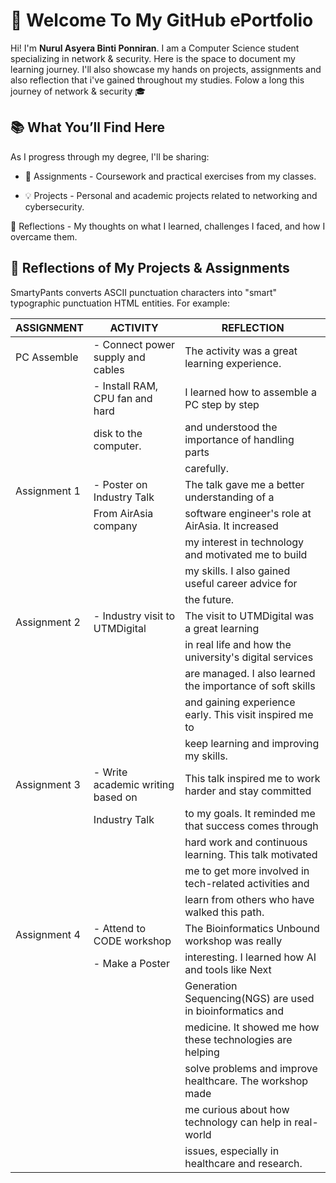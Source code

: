 # 🚀 Welcome To My GitHub ePortfolio

Hi! I'm **Nurul Asyera Binti Ponniran**. I am a Computer Science student specializing in network & security. Here is the space to document my learning journey. I'll also showcase my hands on projects, assignments and also reflection that i've gained throughout my studies. Folow a long this journey of network & security 🎓 

## 📚 What You’ll Find Here
As I progress through my degree, I'll be sharing:

- 📝 Assignments - Coursework and practical exercises from my classes.

- 💡 Projects - Personal and academic projects related to networking and cybersecurity.

🔄 Reflections - My thoughts on what I learned, challenges I faced, and how I overcame them.

## 🔬 Reflections of My Projects & Assignments

SmartyPants converts ASCII punctuation characters into "smart" typographic punctuation HTML entities. For example:

|    ASSIGNMENT    |              ACTIVITY             |                        REFLECTION                        |
|------------------|-----------------------------------|----------------------------------------------------------|
|PC Assemble       |- Connect power supply and cables  | The activity was a great learning experience.            |
|                  |- Install RAM, CPU fan and hard    | I learned how to assemble a PC step by step              |
|                  |  disk to the computer.            | and understood the importance of handling parts          |
|                  |                                   | carefully.                                               |
|Assignment 1      |- Poster on Industry Talk          | The talk gave me a better understanding of a             |
|                  |  From AirAsia company             | software engineer's role at AirAsia. It increased        |
|                  |                                   | my interest in technology and motivated me to build      |
|                  |                                   | my skills. I also gained useful career advice for        |
|                  |                                   | the future.                                              |
|Assignment 2      |- Industry visit to UTMDigital     | The visit to UTMDigital was a great learning             |
|                  |                                   | in real life and how the university's digital services   |
|                  |                                   | are managed. I also learned the importance of soft skills|
|                  |                                   | and gaining experience early. This visit inspired me to  |
|                  |                                   | keep learning and improving my skills.                   |
|Assignment 3      |- Write academic writing based on  | This talk inspired me to work harder and stay committed  |
|                  |  Industry Talk                    | to my goals. It reminded me that success comes through   |
|                  |                                   | hard work and continuous learning. This talk motivated   |
|                  |                                   | me to get more involved in tech-related activities and   |
|                  |                                   | learn from others who have walked this path.             |
|Assignment 4      |- Attend to CODE workshop          | The Bioinformatics Unbound workshop was really           |
|                  |- Make a Poster                    | interesting. I learned how AI and tools like Next        |
|                  |                                   | Generation Sequencing(NGS) are used in bioinformatics and|
|                  |                                   | medicine. It showed me how these technologies are helping|
|                  |                                   | solve problems and improve healthcare. The workshop made |
|                  |                                   | me curious about how technology can help in real-world   |
|                  |                                   | issues, especially in healthcare and research.           |
